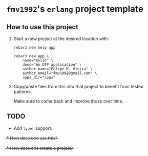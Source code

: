 # `fmv1992`'s `erlang` project template

## How to use this project

1.  Start a new project at the desired location with:

    ```
    rebar3 new help app

    rebar3 new app \
        name="mylib" \
        desc="An OTP application" \
        author_name="Felipe M. Vieira" \
        author_email="fmv1992@gmail.com" \
        apps_dir="apps"
    ```

1.  Copy/paste files from this into that project to benefit from tested patterns.

    Make sure to come back and improve those over time.

## TODO

*   Add `typer` support.

̶*̶̶   ̶H̶̶̶o̶̶̶w̶̶ ̶d̶̶̶o̶̶̶e̶̶̶s̶̶ ̶o̶̶̶n̶̶̶e̶̶ ̶u̶̶̶s̶̶̶e̶̶ ̶t̶̶̶h̶̶̶i̶̶̶s̶̶̶?̶̶

̶*̶̶   ̶H̶̶̶o̶̶̶w̶̶ ̶d̶̶̶o̶̶̶e̶̶̶s̶̶ ̶o̶̶̶n̶̶̶e̶̶ ̶c̶̶̶r̶̶̶e̶̶̶a̶̶̶t̶̶̶e̶̶ ̶a̶̶ ̶p̶̶̶r̶̶̶o̶̶̶j̶̶̶e̶̶̶c̶̶̶t̶̶̶?̶̶

<!-- vim: set filetype=pandoc fileformat=unix nowrap spell spelllang=en:  -->
